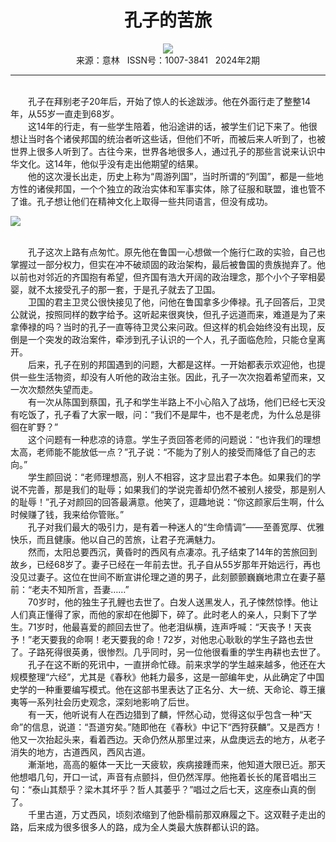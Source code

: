 # <center>孔子的苦旅</center>

<div align=center><img src="http://fslib.vip.qikan.cn/img.ashx?key=%d7%f7%d5%df%a3%ba%c0%ee%bb%db"></div>

<center>来源：意林   ISSN号：1007-3841   2024年2期</center>

* * *

<br>　　孔子在拜别老子20年后，开始了惊人的长途跋涉。他在外面行走了整整14年，从55岁一直走到68岁。  
　　这14年的行走，有一些学生陪着，他沿途讲的话，被学生们记下来了。他很想让当时各个诸侯邦国的统治者听这些话，但他们不听，而被后来人听到了，也被世界上很多人听到了。古往今来，世界各地很多人，通过孔子的那些言说来认识中华文化。这14年，他似乎没有走出他期望的结果。  
　　他的这次漫长出走，历史上称为“周游列国”，当时所谓的“列国”，都是一些地方性的诸侯邦国，一个个独立的政治实体和军事实体，除了征服和联盟，谁也管不了谁。孔子想让他们在精神文化上取得一些共同语言，但没有成功。

![](http://img.resource.qikan.cn/markvip/qkimages/yili/yili202402/yili20240206-1-l.jpg)

  
<br>　　孔子这次上路有点匆忙。原先他在鲁国一心想做一个施行仁政的实验，自己也掌握过一部分权力，但实在冲不破顽固的政治架构，最后被鲁国的贵族抛弃了。他以前也对邻近的齐国抱有希望，但齐国有浩大开阔的政治理念，那个小个子宰相晏婴，就不太接受孔子的那一套，于是孔子就去了卫国。  
　　卫国的君主卫灵公很快接见了他，问他在鲁国拿多少俸禄。孔子回答后，卫灵公就说，按照同样的数字给予。这听起来很爽快，但孔子远道而来，难道是为了来拿俸禄的吗？当时的孔子一直等待卫灵公来问政。但这样的机会始终没有出现，反倒是一个突发的政治案件，牵涉到孔子认识的一个人，孔子面临危险，只能仓皇离开。  
　　后来，孔子在别的邦国遇到的问题，大都是这样。一开始都表示欢迎他，也提供一些生活物资，却没有人听他的政治主张。因此，孔子一次次抱着希望而来，又一次次颓然失望而走。  
　　有一次从陈国到蔡国，孔子和学生半路上不小心陷入了战场，他们已经七天没有吃饭了，孔子看了大家一眼，问：“我们不是犀牛，也不是老虎，为什么总是徘徊在旷野？”  
　　这个问题有一种悲凉的诗意。学生子贡回答老师的问题说：“也许我们的理想太高，老师能不能放低一点？”孔子说：“不能为了别人的接受而降低了自己的志向。”  
　　学生颜回说：“老师理想高，别人不相容，这才显出君子本色。如果我们的学说不完善，那是我们的耻辱；如果我们的学说完善却仍然不被别人接受，那是别人的耻辱！”孔子对颜回的回答最满意。他笑了，逗趣地说：“你这颜家后生啊，什么时候赚了钱，我来给你管账。”  
　　孔子对我们最大的吸引力，是有着一种迷人的“生命情调”——至善宽厚、优雅快乐，而且健康。他以自己的苦旅，让君子充满魅力。  
　　然而，太阳总要西沉，黄昏时的西风有点凄凉。孔子结束了14年的苦旅回到故乡，已经68岁了。妻子已经在一年前去世。孔子自从55岁那年开始远行，再也没见过妻子。这位在世间不断宣讲伦理之道的男子，此刻颤颤巍巍地肃立在妻子墓前：“老夫不知所言，吾妻……”  
　　70岁时，他的独生子孔鲤也去世了。白发人送黑发人，孔子悚然惊悸。他让人们真正懂得了家，而他的家却在他脚下，碎了。此时老人的亲人，只剩下了学生。71岁时，他最喜爱的颜回去世了。他老泪纵横，连声呼喊：“天丧予！天丧予！”老天要我的命啊！老天要我的命！72岁，对他忠心耿耿的学生子路也去世了。子路死得很英勇，很惨烈。几乎同时，另一位他很看重的学生冉耕也去世了。  
　　孔子在这不断的死讯中，一直拼命忙碌。前来求学的学生越来越多，他还在大规模整理“六经”，尤其是《春秋》他耗力最多，这是一部编年史，从此确定了中国史学的一种重要编写模式。他在这部书里表达了正名分、大一统、天命论、尊王攘夷等一系列社会历史观念，深刻地影响了后世。  
　　有一天，他听说有人在西边猎到了麟，怦然心动，觉得这似乎包含一种“天命”的信息，说道：“吾道穷矣。”随即他在《春秋》中记下“西狩获麟”。又是西方！他又一次抬起头来，看着西边。天命仍然从那里过来，从盘庚远去的地方，从老子消失的地方，古道西风，西风古道。  
　　漸渐地，高高的躯体一天比一天疲软，疾病接踵而来，他知道大限已近。那天他想唱几句，开口一试，声音有点颤抖，但仍然浑厚。他拖着长长的尾音唱出三句：“泰山其颓乎？梁木其坏乎？哲人其萎乎？”唱过之后七天，这座泰山真的倒了。  
　　千里古道，万丈西风，顷刻浓缩到了他卧榻前那双麻履之下。这双鞋子走出的路，后来成为很多很多人的路，成为全人类最大族群都认识的路。
